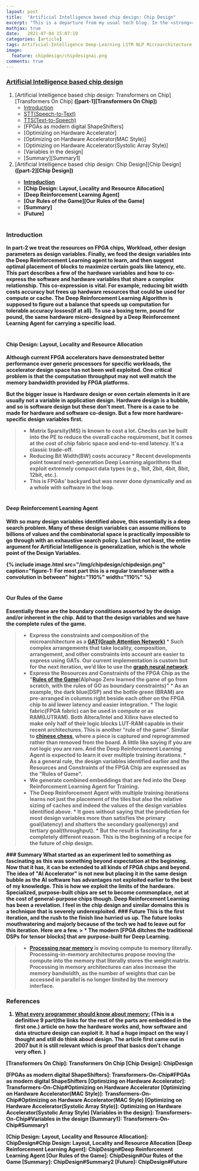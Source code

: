 ```yaml
---
layout: post
title:  "Artificial Intelligence based chip design: Chip Design"
excerpt: "This is a departure from my usual tech blog. In the <strong><a href='/tags/#Artificial-Intelligence-based-chip-design'>current series</a></strong> titled <strong><a href='/tags/#Artificial-Intelligence-based-chip-design'>Artificial-Intelligence-based-chip-design</a></strong>, I/we present the use of <strong>Artificial Intelligence</strong> to <strong>design FPGA chips</strong> for <strong>Ultra-Low-Latency</strong> based speech transformers. This showcases our products as well as our skills in the respective domains. This started as an experiment to lower latency for a seq-to-seq LSTM based speech synthesis system. Post a thorough analysis, we broke it down into <strong>1. mapping the matrix multiplication of deep learning transformers into an FPGA chip</strong>(<strong><a href='articles/2021-07/Transformers-On-Chip'>Transformers On Chip(part-1)</a></strong>) and <strong>2. co-designing the FPGA chip for the appropriate workload</strong>(<strong><a href='articles/2021-07/ChipDesign'>ChipDesign(part-2)</a></strong>). In part-2 we treat the resources on FPGA chip, Workload, other design parameters as <strong>design variables</strong>. Finally, we feed the design variables into the Deep Reinforcement Learning agent to learn. Post learning the expectation from Deep Reinforcement Learning agent being the <strong>optimal placement</strong> of blocks to maximize certain goals like latency, etc. The Deep Reinforcement Learning Algorithm is supposed to figure out a balance that <strong>speeds up computation for tolerable accuracy losses(if at all)</strong>.To use a boxing term, <strong>pound for pound</strong>, the <strong>same hardware micro-designed by a Deep Reinforcement Learning Agent for carrying a specific load</strong>."
mathjax: true
date:   2021-07-04 15:07:19
categories: [article]
tags: Artificial-Intelligence Deep-Learning LSTM NLP Microarchitecture UltraLowLatency RealTime Performance Meditating-with-microprocessors Artificial-Intelligence-based-chip-design Transformers-On-chips ChipDesign
image:
  feature: chipdesign/chipdesignai.png
comments: true
---
```


### [Artificial Intelligence based chip design][Artificial Intelligence based chip design]
1. [Artificial Intelligence based chip design: Transformers on Chip][Transformers On Chip] <strong>([part-1][Transformers On Chip])</strong>
    * [Introduction][Introduction1]
    * [STT(Speech-to-Text)]
    * [TTS(Text-to-Speech)]
    * [FPGAs as modern digital ShapeShifters]
    * [Optimizing on Hardware Accelerator]
    * [Optimizing on Hardware Accelerator(MAC Style)]
    * [Optimizing on Hardware Accelerator(Systolic Array Style)]
    * [Variables in the design]
    * [Summary][Summary1]
2. [Artificial Intelligence based chip design: Chip Design][Chip Design] <strong>([part-2][Chip Design])<strong>
    * [Introduction][Introduction2]
    * [Chip Design: Layout, Locality and Resource Allocation]
    * [Deep Reinforcement Learning Agent]
    * [Our Rules of the Game][Our Rules of the Game]
    * [Summary]
    * [Future]

# <a name="Introduction"></a>
### Introduction
In part-2 we treat the resources on FPGA chips, Workload, other design parameters as design variables. Finally, we feed the <strong>design variables</strong> into the Deep Reinforcement Learning agent to learn, and then suggest <strong>optimal placement</strong> of blocks to maximize certain goals like latency, etc. This part describes a few of the hardware variables and how to <strong>co-express</strong> the <strong>software and hardware</strong> variables that share a complex relationship. This co-expression is vital. For example, <strong>reducing bit width costs accuracy but frees up hardware resources that could be used for compute or cache</strong>. The Deep Reinforcement Learning Algorithm is supposed to figure out a balance that <strong>speeds up computation for tolerable accuracy losses(if at all)</strong>. To use a boxing term, <strong>pound for pound</strong>, the <strong>same hardware micro-designed by a Deep Reinforcement Learning Agent for carrying a specific load</strong>.

# <a name="Chip Design: Layout, Locality and Resource Allocation"></a>
#### Chip Design: Layout, Locality and Resource Allocation
Although current FPGA accelerators have demonstrated better performance over generic processors for specific workloads, the <strong>accelerator design space</strong> has not been <strong>well exploited</strong>. One critical problem is that the <strong>computation throughput</strong> may not well match the memory bandwidth provided by FPGA platforms.

But the bigger issue is Hardware design or even certain elements in it are usually not a variable in application design. Hardware design is a bubble, and so is software design but these don't meet. There is a case to be made for <strong>hardware and software co-design</strong>. But a few more hardware-specific design variables first.
> * <strong>Matrix Sparsity(MS)</strong> is known to cost a lot. Checks can be built into the PE to reduce the overall cache requirement, but it comes at the cost of chip fabric space and end-to-end latency. It's a classic trade-off.
> * <strong>Reducing Bit Width(BW) costs accuracy</strong>
    * Recent developments point toward next-generation Deep Learning algorithms that exploit <strong>extremely compact data types (e.g., 1bit, 2bit, 4bit, 8bit, 12bit, etc.)</strong>.  
> * This is FPGAs’ backyard but was never done dynamically and as a whole with software in the loop.

# <a name="Deep Reinforcement Learning Agent"></a>
#### Deep Reinforcement Learning Agent

With so many <strong>design variables</strong> identified above, this essentially is a <strong>deep search</strong> problem. Many of these design variables can assume millions to billions of values and the combinatorial space is practically impossible to go through with an exhaustive search policy. Last but not least, the entire argument for Artificial Intelligence is generalization, which is the <strong>whole point of the Design Variables</strong>.

{%
    include image.html
    src="/img/chipdesign/chipdesign.png"
    caption="figure-1: <strong>For most part this is a regular transfomer with a convolution in between</strong>"
    hight="110%"
    width="110%"
%}

# <a name="Our Rules of the Game"></a>
#### Our Rules of the Game

Essentially these are the <strong>boundary conditions</strong> asserted by the design and/or inherent in the <strong>chip</strong>. Add to that the <strong>design variables</strong> and we have the complete rules of the game.

> * Express the constraints and composition of the microarchitecture as a <strong>[GAT(Graph Attention Network)]</strong>
    * Such complex arrangements that take locality, composition, arrangement, and other constraints into account are easier to express using GATs. Our current implementation is custom but for the next iteration, we’d like to use the [graph neural network].
> * Express the Resources and Constraints of the FPGA Chip as the "<strong>[Rules of the Game]</strong>(Alphago Zero learned the game of go from scratch, with the rules of GO as boundary constraints)"
    * As an example, the <strong>dark blue(DSP)</strong> and the <strong>bottle green (BRAM)</strong> are pre-arranged in columns right beside each other on the FPGA chip to aid lower latency and easier integration.
    * The <strong>logic fabric</strong>(FPGA fabric) can be used in <strong>compute</strong> or as <strong>RAM</strong>(LUTRAM). Both Altera/Intel and Xilinx have elected to make only <strong>half of their logic blocks LUT-RAM capable</strong> in their recent architectures. This is another “rule of the game”. Similar to <strong>[chinese chess]</strong>, where a piece is captured and reprogrammed rather than removed from the board. A little like saying if you are not logic you are ram. And the <strong>Deep Reinforcement Learning Agent is expected to learn it over multiple training iterations</strong>.
    * As a general rule, the <strong>design variables identified</strong> earlier and the Resources and Constraints of the FPGA Chip are  expressed as the "Rules of Game".
> * We generate combined embeddings that are fed into the <strong>Deep Reinforcement Learning Agent for Training</strong>.
> * The <strong>Deep Reinforcement Agent</strong> with multiple training iterations learns not just the placement of the tiles but also the relative sizing of caches and indeed the values of the <strong>design variables</strong> identified above.
    * It goes without saying that the prediction for most design variables more than satisfies the <strong>primary goal(latency)</strong> and shatters the <strong>secondary goal(energy) and tertiary goal(throughput)</strong>.
    * But the result is fascinating for a completely different reason. This is the beginning of a recipe for the future of chip design.

<a name="Summary2">
### Summary
What started as an experiment led to something as fascinating as this was something beyond expectation at the beginning. Now that it has, it can be extended to all kinds of FPGA chips and beyond. The idea of "AI Accelerator" is not new but <strong>placing it in the same design bubble as the AI software</strong> has advantages not exploited earlier to the best of my knowledge. This is how we exploit the limits of the hardware. Specialized, purpose-built chips are set to become commonplace, not at the cost of general-purpose chips though. Deep Reinforcement Learning has been a revelation. I feel in the chip design and similar domains this is a technique that is <strong>severely underexploited</strong>.

<a name="Future">
### Future
This is the first iteration, and the rush to the finish line hurried us up. The future looks mouthwatering and majorly because of the tech we had to leave out for this iteration. Here are a few.
> * The modern <strong>[FPGA ditches the traditional DSPs for tensor blocks]</strong> that are purpose-built for Deep Learning.

> * <strong>[Processing near memory]</strong> is moving compute to memory literally. Processing-in-memory architectures propose <strong>moving the compute into the memory that literally stores the weight matrix</strong>. Processing in memory architectures can also increase the memory bandwidth, as the number of weights that can be accessed in parallel is no longer limited by the memory interface.

### References
1. <a href='https://lwn.net/Articles/250967/'><strong>What every programmer should know about memory:</strong></a> <strong>(This is a definitive 9 part(the links for the rest of the parts are embedded in the first one.) article on how the hardware works and, how software and data structure design can exploit it. It had a huge impact on the way I thought and still do think about design. The article first came out in 2007 but it is still relevant which is proof that basics don't change very often. )</strong>


<!--Series-->
[Stillwaters]: https://www.stillwaters.ai
[Artificial Intelligence based chip design]: /tags/#Artificial-Intelligence-based-chip-design
[Transformers On Chip]: Transformers On Chip
[Chip Design]: ChipDesign

<!--Doc1-->
[Introduction1]: Transformers-On-Chip#Introduction
[STT(Speech-to-Text)]: Transformers-On-Chip#STT(Speech-to-Text)
[TTS(Text-to-Speech)]: Transformers-On-Chip#TTS(Text-to-Speech)
[FPGAs as modern digital ShapeShifters]: Transformers-On-Chip#FPGAs as modern digital ShapeShifters
[Optimizing on Hardware Accelerator]: Transformers-On-Chip#Optimizing on Hardware Accelerator
[Optimizing on Hardware Accelerator(MAC Style)]: Transformers-On-Chip#Optimizing on Hardware Accelerator(MAC Style)
[Optimizing on Hardware Accelerator(Systolic Array Style)]: Optimizing on Hardware Accelerator(Systolic Array Style)
[Variables in the design]: Transformers-On-Chip#Variables in the design
[Summary1]: Transformers-On-Chip#Summary1

<!--Doc2-->
[Introduction2]: ChipDesign#Introduction
[Chip Design: Layout, Locality and Resource Allocation]: ChipDesign#Chip Design: Layout, Locality and Resource Allocation
[Deep Reinforcement Learning Agent]: ChipDesign#Deep Reinforcement Learning Agent
[Our Rules of the Game]: ChipDesign#Our Rules of the Game
[Summary]: ChipDesign#Summary2
[Future]: ChipDesign#Future

<!--External references-->
[Conformer]: https://arxiv.org/abs/2005.08100
[Transformer]: https://ai.googleblog.com/2017/08/transformer-novel-neural-network.html
[Transformers]: https://ai.googleblog.com/2017/08/transformer-novel-neural-network.html
[(MHSA)Multi-headed-Self-Attention]: https://paperswithcode.com/method/multi-head-attention
[GAT(Graph Attention Network)]: https://arxiv.org/abs/1710.10903
[here is a great reference to it]: https://www.azul.com/files/HowNotToMeasureLatency_LLSummit_NYC_12Nov2013.pdf
[graph neural network]: https://github.com/google-research/google-research/tree/master/graph_embedding
[Rules of the Game]: https://deepmind.com/blog/article/alphago-zero-starting-scratch
[chinese chess]: https://en.wikipedia.org/wiki/Xiangqi
[FPGA ditches the traditional DSPs for tensor blocks]: https://www.hpcwire.com/2020/06/18/intel-debuts-stratix-10-nx-fpgas-targeting-ai-workloads/
[Processing near memory]: https://arxiv.org/abs/2012.03112
